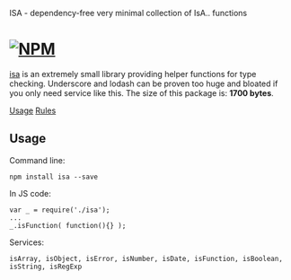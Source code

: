 ISA - dependency-free very minimal collection of IsA.. functions

[![NPM](https://nodei.co/npm/isa.png)](https://nodei.co/npm/isa/)
========

[isa](https://github.com/imrefazekas/isa) is an extremely small library providing helper functions for type checking.
Underscore and lodash can be proven too huge and bloated if you only need service like this.
The size of this package is: __1700 bytes__.

[Usage](#usage)
[Rules](#rules)


## Usage

Command line:

	npm install isa --save

In JS code:

	var _ = require('./isa');
	...
	_.isFunction( function(){} );

Services:

	isArray, isObject, isError, isNumber, isDate, isFunction, isBoolean, isString, isRegExp
